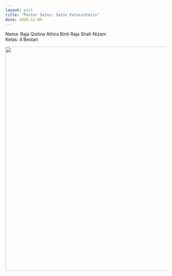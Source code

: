```yaml
---
layout: post
title: "Poster Sains: Sains Fotosintesis"
date: 2020-12-09
---
```


Nama: Raja Qistina Athira Binti Raja Shah Nizam
<br />
Kelas: 4 Bestari

<center>
    <img src="{{ '/assets/img/Raja_Poster.jpg'}}" width="700px" alt=""> 
